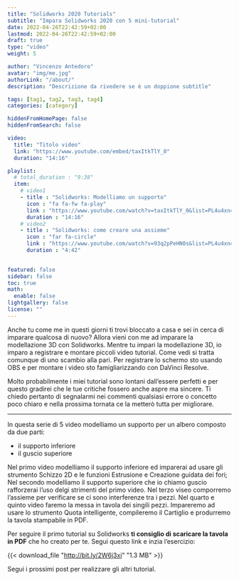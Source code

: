 ```yaml
---
title: "Solidworks 2020 Tutorials"
subtitle: "Impara Solidworks 2020 con 5 mini-tutorial"
date: 2022-04-26T22:42:59+02:00
lastmod: 2022-04-26T22:42:59+02:00
draft: true
type: "video"
weight: 5

author: "Vincenzo Antedoro"
avatar: "img/me.jpg"
authorLink: "/about/"
description: "Descrizione da rivedere se è un doppione subtitle"

tags: [tag1, tag2, tag3, tag4]
categories: [category]

hiddenFromHomePage: false
hiddenFromSearch: false

video:
  title: "Titolo video"
  link: "https://www.youtube.com/embed/taxItkTlY_0"
  duration: "14:16"

playlist:
  # total_duration : "9:38"
  item:
    # video1
    - title : "Solidworks: Modelliamo un supporto"
      icon : "fa fa-fw fa-play"
      link : "https://www.youtube.com/watch?v=taxItkTlY_0&list=PL4u4xn4ysGypW6MSxYvEMR81Thkw3vFP-&index=1"
      duration : "14:16"
    # video2
    - title : "Solidworks: come creare una assieme"
      icon : "far fa-circle"
      link : "https://www.youtube.com/watch?v=93q2pPeHN0s&list=PL4u4xn4ysGypW6MSxYvEMR81Thkw3vFP-&index=3"
      duration : "4:42"
  

featured: false
sidebar: false
toc: true 
math:
  enable: false
lightgallery: false
license: ""
---
```


Anche tu come me in questi giorni ti trovi bloccato a casa e sei in cerca di imparare qualcosa di nuovo? Allora vieni con me ad imparare la modellazione 3D con Solidworks. 
Mentre tu impari la modellazione 3D, io imparo a registrare e montare piccoli video tutorial. Come vedi si tratta comunque di uno scambio alla pari. Per registrare lo schermo sto usando OBS e per montare i video sto famigliarizzando con DaVinci Resolve.

Molto probabilmente i miei tutorial sono lontani dall’essere perfetti e per questo gradirei che le tue critiche fossero anche aspre ma sincere. Ti chiedo pertanto di segnalarmi nei commenti qualsiasi errore o concetto poco chiaro e nella prossima tornata ce la metterò tutta per migliorare. 

---

In questa serie di 5 video modelliamo un supporto per un albero composto da due parti:

- il supporto inferiore
- il guscio superiore

Nel primo video modelliamo il supporto inferiore ed imparerai ad usare gli strumento Schizzo 2D e le funzioni Estrusione e Creazione guidata dei fori;
Nel secondo modelliamo il supporto superiore che io chiamo guscio rafforzerai l’uso delgi strimenti del primo video.
Nel terzo viseo comporremo l’assieme per verificare se ci sono interferenze tra i pezzi.
Nel quarto e quinto video faremo la messa in tavola dei singili pezzi. Impareremo ad usare lo strumento Quota intelligente, compileremo il Cartiglio e produrremo la tavola stampabile in PDF.

Per seguire il primo tutorial su Solidworks **ti consiglio di scaricare la tavola in PDF** che ho creato per te. Segui questo link e inzia l’esercizio: 

{{< download_file "http://bit.ly/2W6j3xi" "1.3 MB" >}}

Segui i prossimi post per realizzare gli altri tutorial.

